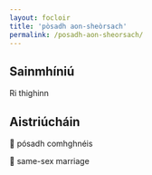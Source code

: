 ```yaml
---
layout: focloir
title: 'pòsadh aon-sheòrsach'
permalink: /posadh-aon-sheorsach/
---
```


## Sainmhíniú

Ri thighinn

## Aistriúcháin

&#x1f3f4;&#xe0067;&#xe0062;&#xe0073;&#xe0063;&#xe0074;&#xe007f; pósadh comhghnéis

&#x1f3f4;&#xe0067;&#xe0062;&#xe0065;&#xe006e;&#xe0067;&#xe007f; same-sex marriage